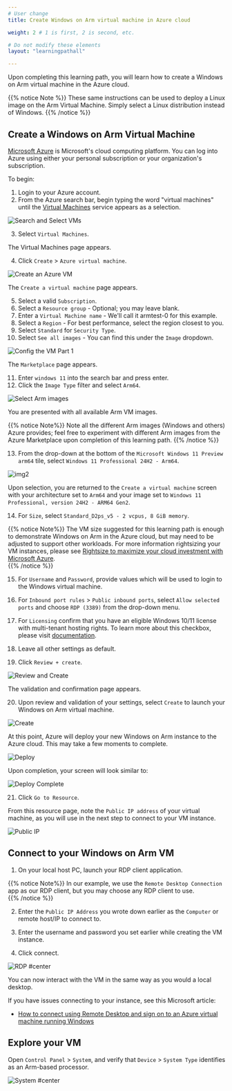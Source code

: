 ```yaml
---
# User change
title: Create Windows on Arm virtual machine in Azure cloud

weight: 2 # 1 is first, 2 is second, etc.

# Do not modify these elements
layout: "learningpathall"

---
```

Upon completing this learning path, you will learn how to create a Windows on Arm virtual machine in the Azure cloud.

{{% notice Note %}}
These same instructions can be used to deploy a Linux image on the Arm Virtual Machine. Simply select a Linux distribution instead of Windows.
{{% /notice %}}

## Create a Windows on Arm Virtual Machine

[Microsoft Azure](https://portal.azure.com/#home) is Microsoft's cloud computing platform. You can log into Azure using either your personal subscription or your organization's subscription.

To begin:

1. Login to your Azure account.
2. From the Azure search bar, begin typing the word "virtual machines" until the [Virtual Machines](https://portal.azure.com/#view/HubsExtension/BrowseResource/resourceType/Microsoft.Compute%2FVirtualMachines) service appears as a selection. 

![Search and Select VMs](Images/search_and_click_vm.png)

3. Select `Virtual Machines`.

The Virtual Machines page appears.

4. Click `Create` > `Azure virtual machine`.

![Create an Azure VM](Images/click_create_vm.png)

The `Create a virtual machine` page appears.

5. Select a valid `Subscription`.
6. Select a `Resource group` - Optional; you may leave blank.
7. Enter a `Virtual Machine name` - We'll call it armtest-0 for this example.
8. Select a `Region` - For best performance, select the region closest to you.
9. Select `Standard` for `Security Type`.
10. Select `See all images` - You can find this under the `Image` dropdown.

![Config the VM Part 1](Images/config-vm-1.png)

The `Marketplace` page appears.

11. Enter `windows 11` into the search bar and press enter.
12. Click the `Image Type` filter and select `Arm64`.

![Select Arm images](Images/image_type.png)

You are  presented with all available Arm VM images.

{{% notice Note%}}
Note all the different Arm images (Windows and others) Azure provides; feel free to experiment with different Arm images from the Azure Marketplace upon completion of this learning path.
{{% /notice %}}

13. From the drop-down at the bottom of the `Microsoft Windows 11 Preview arm64` tile, select `Windows 11 Professional 24H2 - Arm64`.

![img2](Images/select_24h2.png)

Upon selection, you are returned to the `Create a virtual machine` screen with your architecture set to `Arm64` and your image set to `Windows 11 Professional, version 24H2 - ARM64 Gen2`.

14. For `Size`, select `Standard_D2ps_v5 - 2 vcpus, 8 GiB memory`.

{{% notice Note%}}
The VM size suggested for this learning path is enough to demonstrate Windows on Arm in the Azure cloud, but may need to be adjusted to support other workloads.  For more information rightsizing your VM instances, please see [Rightsize to maximize your cloud investment with Microsoft Azure](https://azure.microsoft.com/en-us/blog/rightsize-to-maximize-your-cloud-investment-with-microsoft-azure/).   
{{% /notice %}}

15. For `Username` and `Password`, provide values which will be used to login to the Windows virtual machine.

16. For `Inbound port rules` > `Public inbound ports`, select `Allow selected ports` and choose `RDP (3389)` from the drop-down menu.

17. For `Licensing` confirm that you have an eligible Windows 10/11 license with multi-tenant hosting rights. To learn more about this checkbox, please visit [documentation](https://learn.microsoft.com/en-us/azure/virtual-machines/windows/windows-desktop-multitenant-hosting-deployment).

18. Leave all other settings as default.

19. Click `Review + create`.

![Review and Create](Images/review_create.png)

The validation and confirmation page appears.

20. Upon review and validation of your settings, select `Create` to launch your Windows on Arm virtual machine.

![Create](Images/create.png)

At this point, Azure will deploy your new Windows on Arm instance to the Azure cloud.  This may take a few moments to complete.

![Deploy](Images/deploying.png)

Upon completion, your screen will look similar to:

![Deploy Complete](Images/deploy_complete.png)


21. Click `Go to Resource`.

From this resource page, note the `Public IP address` of your virtual machine, as you will use in the next step to connect to your VM instance. 


![Public IP](Images/public_ip.png)

## Connect to your Windows on Arm VM

1. On your local host PC, launch your RDP client application.

{{% notice Note%}}
In our example, we use the `Remote Desktop Connection` app as our RDP client, but you may choose any RDP client to use.   
{{% /notice %}}

2. Enter the `Public IP Address` you wrote down earlier as the `Computer` or remote host/IP to connect to.

3. Enter the username and password you set earlier while creating the VM instance.

4. Click connect.

![RDP #center](Images/rdp.png)

You can now interact with the VM in the same way as you would a local desktop.

If you have issues connecting to your instance, see this Microsoft article:
* [How to connect using Remote Desktop and sign on to an Azure virtual machine running Windows](https://learn.microsoft.com/en-us/azure/virtual-machines/windows/connect-rdp)

## Explore your VM

Open `Control Panel` > `System`, and verify that `Device` > `System Type` identifies as an Arm-based processor.

![System #center](Images/system.png)
